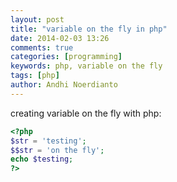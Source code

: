 ```yaml
---
layout: post
title: "variable on the fly in php"
date: 2014-02-03 13:26
comments: true
categories: [programming]
keywords: php, variable on the fly
tags: [php]
author: Andhi Noerdianto 
---
```

creating variable on the fly with php:
``` php
<?php
$str = 'testing';
$$str = 'on the fly';
echo $testing;
?>
```
